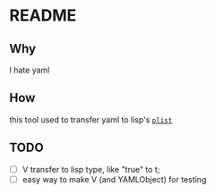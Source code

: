 # README #

## Why ##

I hate yaml

## How ##

this tool used to transfer yaml to lisp's [`plist`](https://www.cs.cmu.edu/Groups/AI/html/cltl/clm/node108.html)

## TODO ##

- [ ] V transfer to lisp type, like "true" to t; 
- [ ] easy way to make V (and YAMLObject) for testing
